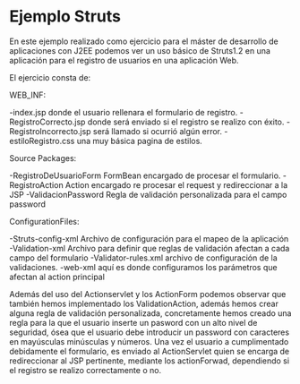 Ejemplo Struts
=======================

En este ejemplo realizado como ejercicio para el máster de desarrollo de aplicaciones con J2EE podemos ver un uso básico de Struts1.2 en una aplicación para el registro de usuarios en una aplicación Web.

El ejercicio consta de: 

WEB_INF:

-index.jsp donde el usuario rellenara el formulario de registro.
-RegistroCorrecto.jsp donde será enviado si el registro se realizo con éxito.
-RegistroIncorrecto.jsp será llamado si ocurrió algún error.
-estiloRegistro.css una muy básica pagina de estilos.

Source Packages:

-RegistroDeUsuarioForm FormBean encargado de procesar el formulario.
-RegistroAction  Action encargado re procesar el request y redireccionar a la JSP 
-ValidacionPassword Regla de validación personalizada para el campo password

ConfigurationFiles:

-Struts-config-xml Archivo de configuración para el mapeo de la aplicación
-Validation-xml Archivo para definir que reglas de validación afectan a cada    campo del formulario
-Validator-rules.xml  archivo de configuración de la validaciones.
-web-xml aquí es donde configuramos los parámetros que afectan al action principal 

Además del uso del Actionservlet y los ActionForm podemos observar que también hemos implementado los ValidationAction, además hemos crear alguna regla de validación personalizada, concretamente hemos creado una regla para la que el usuario inserte un pasword con un alto nivel de seguridad, ósea que el usuario debe introducir un password con caracteres en mayúsculas minúsculas y números.
Una vez el usuario a cumplimentado debidamente el formulario, es enviado al ActionServlet quien se encarga de redireccionar al JSP pertinente, mediante los actionForwad, dependiendo si el registro se realizo correctamente o no.
 

